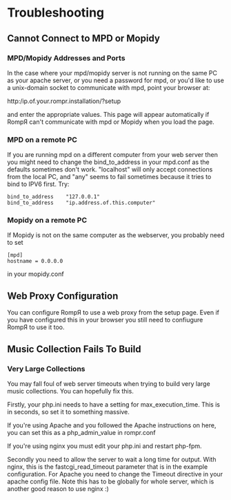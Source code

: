 # Troubleshooting

## Cannot Connect to MPD or Mopidy

### MPD/Mopidy Addresses and Ports
In the case where your mpd/mopidy server is not running on the same PC as your apache server, or you need a password for mpd, or you'd like to use a unix-domain socket to communicate with mpd, point your browser at:

http:/ip.of.your.rompr.installation/?setup

and enter the appropriate values. This page will appear automatically if RompЯ can't communicate with mpd or Mopidy when you load the page.

### MPD on a remote PC
If you are running mpd on a different computer from your web server then you might need to change the bind_to_address in your mpd.conf as the defaults sometimes don't work. "localhost" will only accept connections from the local PC, and "any" seems to fail sometimes because it tries to bind to IPV6 first. Try:

    bind_to_address    "127.0.0.1"
    bind_to_address    "ip.address.of.this.computer"

### Mopidy on a remote PC
If Mopidy is not on the same computer as the webserver, you probably need to set

    [mpd]
    hostname = 0.0.0.0
    
in your mopidy.conf

## Web Proxy Configuration
You can configure RompЯ to use a web proxy from the setup page. Even if you have configured this in your browser you still need to confiugure RompЯ to use it too.

## Music Collection Fails To Build

### Very Large Collections

You may fall foul of web server timeouts when trying to build very large music collections. You can hopefully fix this.

Firstly, your php.ini needs to have a setting for max_execution_time. This is in seconds, so set it to something massive.

If you're using Apache and you followed the Apache instructions on here, you can set this as a php_admin_value in rompr.conf

If you're using nginx you must edit your php.ini and restart php-fpm.

Secondly you need to allow the server to wait a long time for output. With nginx, this is the fastcgi_read_timeout parameter that is in the example configuration. For Apache you need to change the Timeout directive in your apache config file. Note this has to be globally for whole server, which is another good reason to use nginx :)
